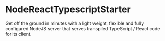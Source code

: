 # NodeReactTypescriptStarter
Get off the ground in minutes with a light weight, flexible and fully configured NodeJS server that serves transpiled TypeScript / React code for its client.
